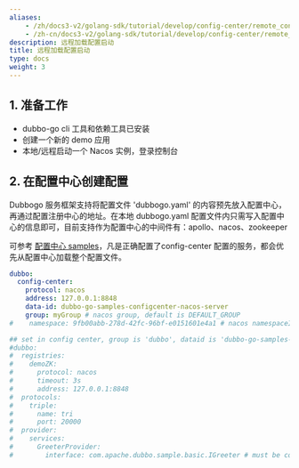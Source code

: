 ```yaml
---
aliases:
    - /zh/docs3-v2/golang-sdk/tutorial/develop/config-center/remote_config/
    - /zh-cn/docs3-v2/golang-sdk/tutorial/develop/config-center/remote_config/
description: 远程加载配置启动
title: 远程加载配置启动
type: docs
weight: 3
---
```







## 1. 准备工作

- dubbo-go cli 工具和依赖工具已安装
- 创建一个新的 demo 应用
- 本地/远程启动一个 Nacos 实例，登录控制台

## 2. 在配置中心创建配置

Dubbogo 服务框架支持将配置文件 'dubbogo.yaml' 的内容预先放入配置中心，再通过配置注册中心的地址。在本地 dubbogo.yaml 配置文件内只需写入配置中心的信息即可，目前支持作为配置中心的中间件有：apollo、nacos、zookeeper

可参考 [配置中心 samples](https://github.com/apache/dubbo-go-samples/tree/f7febed9d686cb940ea55d34b5baa567d7574a44/configcenter)，凡是正确配置了config-center 配置的服务，都会优先从配置中心加载整个配置文件。

```yaml
dubbo:
  config-center:
    protocol: nacos
    address: 127.0.0.1:8848
    data-id: dubbo-go-samples-configcenter-nacos-server
    group: myGroup # nacos group, default is DEFAULT_GROUP
#    namespace: 9fb00abb-278d-42fc-96bf-e0151601e4a1 # nacos namespaceID, default is public namespace

## set in config center, group is 'dubbo', dataid is 'dubbo-go-samples-configcenter-nacos-server', namespace is default
#dubbo:
#  registries:
#    demoZK:
#      protocol: nacos
#      timeout: 3s
#      address: 127.0.0.1:8848
#  protocols:
#    triple:
#      name: tri
#      port: 20000
#  provider:
#    services:
#      GreeterProvider:
#        interface: com.apache.dubbo.sample.basic.IGreeter # must be compatible with grpc or dubbo-java
```
